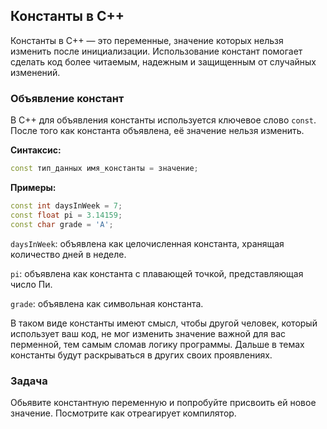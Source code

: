 ﻿## Константы в C++
Константы в C++ — это переменные, значение которых нельзя изменить после инициализации. Использование констант помогает сделать код более читаемым, надежным и защищенным от случайных изменений.

### Объявление констант

В C++ для объявления константы используется ключевое слово `const`. После того как константа объявлена, её значение нельзя изменить.

**Синтаксис:**
```cpp
const тип_данных имя_константы = значение;
```

**Примеры:**
```cpp
const int daysInWeek = 7;
const float pi = 3.14159;
const char grade = 'A';
```

`daysInWeek`: объявлена как целочисленная константа, хранящая количество дней в неделе.

`pi`: объявлена как константа с плавающей точкой, представляющая число Пи.

`grade`: объявлена как символьная константа.

В таком виде константы имеют смысл, чтобы другой человек, который использует ваш код, не мог изменить значение важной для вас перменной, тем самым сломав логику программы. Дальше в темах константы будут раскрываться в других своих проявлениях.

### Задача
Обьявите константную переменную и попробуйте присвоить ей новое значение. Посмотрите как отреагирует компилятор.